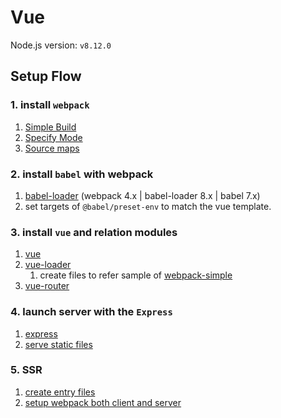 # Vue

Node.js version: `v8.12.0`

## Setup Flow

### 1. install `webpack`
1. [Simple Build](https://webpack.js.org/guides/getting-started/)
1. [Specify Mode](https://webpack.js.org/concepts/mode/)
1. [Source maps](https://webpack.js.org/configuration/devtool/)

### 2. install `babel` with webpack
1.  [babel-loader](https://github.com/babel/babel-loader) (webpack 4.x | babel-loader 8.x | babel 7.x)
1. set targets of `@babel/preset-env` to match the vue template.

### 3. install `vue` and relation modules
1. [vue](https://jp.vuejs.org/v2/guide/installation.html)
1. [vue-loader](https://vue-loader.vuejs.org/guide/#manual-configuration)
    1. create files to refer sample of [webpack-simple](https://github.com/vuejs-templates/webpack-simple/tree/master/template/src)
1. [vue-router](https://router.vuejs.org/installation.html)

### 4. launch server with the `Express`
1. [express](https://expressjs.com/ja/)
1. [serve static files](http://expressjs.com/ja/starter/static-files.html)

### 5. SSR
1. [create entry files](https://ssr.vuejs.org/ja/guide/structure.html#webpack%E3%81%AB%E3%82%88%E3%82%8B%E3%82%B3%E3%83%BC%E3%83%89%E6%A7%8B%E9%80%A0)
1. [setup webpack both client and server](https://ssr.vuejs.org/ja/guide/build-config.html#server-%E8%A8%AD%E5%AE%9A)